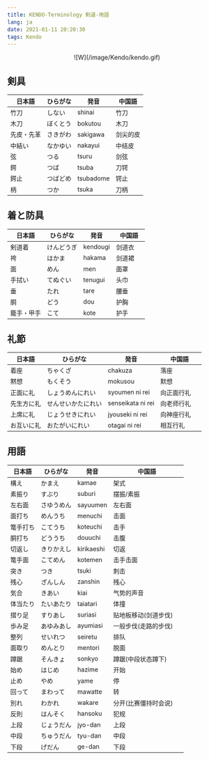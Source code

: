 ```yaml
---
title: KENDO-Terminology 剣道-用語
lang: ja
date: 2021-01-11 20:20:30
tags: Kendo
---
```

<center>![W](/image/Kendo/kendo.gif)</center>

##  剣具
| 日本語  |  ひらがな    |     発音         | 中国語      |
|------------|---------------|----------------|---------------|
| 竹刀    | しない       | shinai        | 竹刀 　        |
| 木刀    | ぼくとう     | bokutou         | 木刀　　        |
| 先皮・先革 | さきがわ    | sakigawa       | 剑尖的皮       |
| 中結い    | なかゆい    | nakayui         | 中结皮      |
| 弦     | つる       | tsuru         | 剑弦       |
| 鍔     | つば       | tsuba         | 刀锷       |
| 鍔止   | つばどめ    | tsubadome      | 锷止      |
| 柄     | つか       | tsuka         | 刀柄       |

## 着と防具
| 日本語  |  ひらがな    |     発音         | 中国語      |
|------------|---------------|----------------|---------------|
| 剣道着    | けんどうぎ   | kendougi     | 剑道衣 　        | 
| 袴      | はかま      | hakama      | 剑道裙 　        | 
| 面      | めん        | men         | 面罩 　        | 
| 手拭い    | てぬぐい   | tenugui       | 头巾 　        | 
| 垂      | たれ       | tare        | 腰垂 　        | 
| 胴      | どう       | dou        | 护胸 　        | 
| 籠手・甲手  | こて     | kote        | 护手 　        | 

## 礼節
| 日本語  |  ひらがな    |     発音         | 中国語      |
|------------|---------------|----------------|---------------|
| 着座    | ちゃくざ       | chakuza        | 落座 　    | 
| 黙想    | もくそう       | mokusou        | 默想 　    | 
| 正面に礼   | しょうめんにれい     | syoumen ni rei   | 向正面行礼 　  | 
| 先生方に礼  | せんせいかたにれい   | senseikata ni rei   | 向老师行礼 | 
| 上席に礼   | じょうせきにれい    | jyouseki ni rei   | 向神座行礼 | 
| お互いに礼  | おたがいにれい     | otagai ni rei     | 相互行礼 　| 

## 用語
| 日本語  |  ひらがな    |     発音         | 中国語      |
|------------|---------------|----------------|---------------|
| 構え    | かまえ       | kamae        | 架式 　        |
| 素振り    | すぶり       | suburi        | 摆振/素振 　        | 
| 左右面    | さゆうめん       | sayuumen        | 左右面 　        | 
| 面打ち    | めんうち       | menuchi        | 击面 　        | 
| 篭手打ち    | こてうち       | koteuchi        | 击手 　        | 
| 胴打ち    | どううち       | douuchi        | 击腹 　        | 
| 切返し    | きりかえし       | kirikaeshi        | 切返 　        | 
| 篭手面    | こてめん       | kotemen        | 击手击面 　        | 
| 突き    | つき       | tsuki        | 刺击 　        | 
| 残心    | ざんしん       | zanshin        | 残心 　        | 
| 気合    | きあい       | kiai        | 气势的声音 　        | 
| 体当たり    | たいあたり       | taiatari        | 体撞 　        | 
| 摺り足    | すりあし       | suriasi        | 贴地板移动(剑道步伐) 　        | 
| 歩み足    | あゆみあし       | ayumiasi        | 一般步伐(走路的步伐) 　        | 
| 整列    | せいれつ       | seiretu        | 排队 　        | 
| 面取り    | めんとり       | mentori        | 脱面 　        | 
| 蹲踞    | そんきょ       | sonkyo        | 蹲踞(中段状态蹲下) 　        | 
| 始め    | はじめ       | hazime        | 开始 　        | 
| 止め    | やめ       | yame        | 停 　        | 
| 回って    | まわって       | mawatte        | 转 　        | 
| 別れ    | わかれ       | wakare        | 分开(比赛僵持时会说) 　        | 
| 反則    | はんそく       | hansoku        | 犯规 　        | 
| 上段    | じょうだん       | jyo-dan        | 上段 　        | 
| 中段    | ちゅうだん       | tyu-dan        | 中段 　        | 
| 下段    | げだん       | ge-dan        | 下段 　        | 